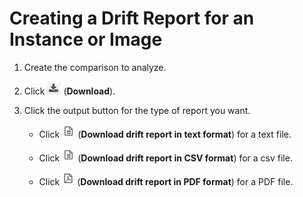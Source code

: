# Creating a Drift Report for an Instance or Image

1.  Create the comparison to analyze.

2.  Click ![2107](/images/2107.png) (**Download**).

3.  Click the output button for the type of report you want.

      - Click ![2133](/images/2133.png) (**Download drift report in text
        format**) for a text file.

      - Click ![2133](/images/2133.png) (**Download drift report in CSV
        format**) for a csv file.

      - Click ![2134](/images/2134.png) (**Download drift report in PDF
        format**) for a PDF file.
